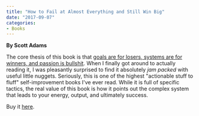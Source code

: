 ```yaml
---
title: "How to Fail at Almost Everything and Still Win Big"
date: "2017-09-07"
categories:
- Books
---
```


**By Scott Adams**

The core thesis of this book is that [goals are for losers, systems are for winners, and passion is bullshit](http://jeffrussellcoaching.us15.list-manage1.com/track/click?u=df2d4a2d24de687c5851d6fb7&id=8e5461f8de&e=a21731beeb). When I finally got around to actually reading it, I was pleasantly surprised to find it absolutely _jam packed_ with useful little nuggets. Seriously, this is one of the highest "actionable stuff to fluff" self-improvement books I've ever read. While it is full of specific tactics, the real value of this book is how it points out the complex system that leads to your energy, output, and ultimately success.

Buy it [here](https://smile.amazon.com/How-Fail-Almost-Everything-Still-ebook/dp/B00COOFBA4/ref=sr_1_1?s=digital-text&ie=UTF8&qid=1507240924&sr=1-1&keywords=how+to+fail+at+almost+everything+and+still+win+big).
